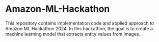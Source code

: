 # Amazon-ML-Hackathon
This repository contains implementation code and applied approach to Amazon ML Hackathon 2024. In this hackathon, the goal is to create a machine learning model that extracts entity values from images. .

